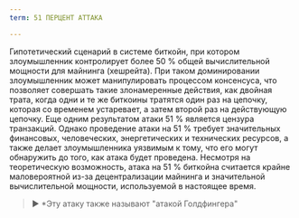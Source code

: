 ```yaml
---
term: 51 ПЕРЦЕНТ АТТАКА

---
```

Гипотетический сценарий в системе биткойн, при котором злоумышленник контролирует более 50 % общей вычислительной мощности для майнинга (хешрейта). При таком доминировании злоумышленник может манипулировать процессом консенсуса, что позволяет совершать такие злонамеренные действия, как двойная трата, когда одни и те же биткоины тратятся один раз на цепочку, которая со временем устаревает, а затем второй раз на действующую цепочку. Еще одним результатом атаки 51 % является цензура транзакций. Однако проведение атаки на 51 % требует значительных финансовых, человеческих, энергетических и технических ресурсов, а также делает злоумышленника уязвимым к тому, что его могут обнаружить до того, как атака будет проведена. Несмотря на теоретическую возможность, атака на 51 % биткойна считается крайне маловероятной из-за децентрализации майнинга и значительной вычислительной мощности, используемой в настоящее время.

> ► *Эту атаку также называют "атакой Голдфингера"
